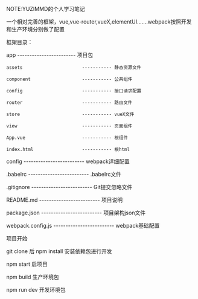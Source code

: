 ﻿NOTE:YUZIMMD的个人学习笔记


一个相对完善的框架，vue,vue-router,vueX,elementUI.......webpack按照开发和生产环境分别做了配置

框架目录：

app                ------------------------ 项目包

    assets                      ----------- 静态资源文件

    component                   ----------- 公共组件

    config                      ----------- 接口请求配置

    router                      ----------- 路由文件

    store                       ----------- vueX文件

    view                        ----------- 页面组件

    App.vue                     ----------- 根组件

    index.html                  ----------- 根html

config            ------------------------- webpack详细配置

.babelrc          ------------------------- .babelrc文件

.gitignore        ------------------------- Git提交忽略文件

README.md         ------------------------- 项目说明

package.json      ------------------------- 项目架构json文件

webpack.config.js ------------------------- webpack基础配置


项目开始

git clone 后 npm install 安装依赖包进行开发

npm start 启项目

npm build 生产环境包

npm run dev 开发环境包


